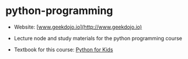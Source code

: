 # python-programming

- Website: [www.geekdojo.io](http://www.geekdojo.io)

- Lecture node and study materials for the python programming course

- Textbook for this course: [Python for Kids](https://www.amazon.com/Python-Kids-Playful-Introduction-Programming-ebook/dp/B00ADX21Z6/ref=pd_sim_351_1?_encoding=UTF8&psc=1&refRID=D5FGHR1ZQZNJ0QEHG9Z0)

